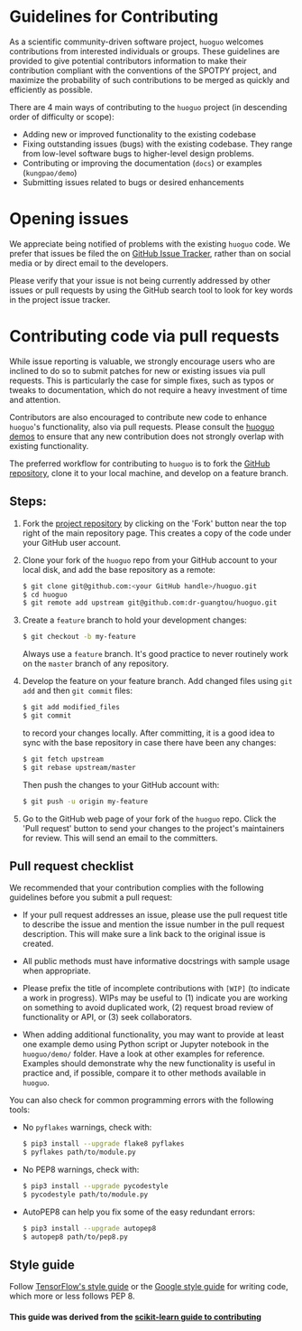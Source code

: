 # Guidelines for Contributing

As a scientific community-driven software project, `huoguo` welcomes contributions from interested individuals or groups. These guidelines are provided to give potential contributors information to make their contribution compliant with the conventions of the SPOTPY project, and maximize the probability of such contributions to be merged as quickly and efficiently as possible.

There are 4 main ways of contributing to the `huoguo` project (in descending order of difficulty or scope):

* Adding new or improved functionality to the existing codebase
* Fixing outstanding issues (bugs) with the existing codebase. They range from low-level software bugs to higher-level design problems.
* Contributing or improving the documentation (`docs`) or examples (`kungpao/demo`)
* Submitting issues related to bugs or desired enhancements

# Opening issues

We appreciate being notified of problems with the existing `huoguo` code. We prefer that issues be filed the on [GitHub Issue Tracker](https://github.com/dr-guangtou/huoguo/issues), rather than on social media or by direct email to the developers.

Please verify that your issue is not being currently addressed by other issues or pull requests by using the GitHub search tool to look for key words in the project issue tracker.

# Contributing code via pull requests

While issue reporting is valuable, we strongly encourage users who are inclined to do so to submit patches for new or existing issues via pull requests. This is particularly the case for simple fixes, such as typos or tweaks to documentation, which do not require a heavy investment of time and attention.

Contributors are also encouraged to contribute new code to enhance `huoguo`'s functionality, also via pull requests. Please consult the [huoguo demos](https://github.com/dr-guangtou/huoguo/tree/master/demo) to ensure that any new contribution does not strongly overlap with existing functionality.

The preferred workflow for contributing to `huoguo` is to fork the [GitHub repository](https://github.com/dr-guangtou/huoguo), clone it to your local machine, and develop on a feature branch.

## Steps:

1. Fork the [project repository](https://github.com/dr-guangtou/huoguo) by clicking on the 'Fork' button near the top right of the main repository page. This creates a copy of the code under your GitHub user account.

2. Clone your fork of the `huoguo` repo from your GitHub account to your local disk, and add the base repository as a remote:

   ```bash
   $ git clone git@github.com:<your GitHub handle>/huoguo.git
   $ cd huoguo
   $ git remote add upstream git@github.com:dr-guangtou/huoguo.git
   ```

3. Create a ``feature`` branch to hold your development changes:

   ```bash
   $ git checkout -b my-feature
   ```

   Always use a ``feature`` branch. It's good practice to never routinely work on the ``master`` branch of any repository.


4. Develop the feature on your feature branch. Add changed files using ``git add`` and then ``git commit`` files:

   ```bash
   $ git add modified_files
   $ git commit
   ```

   to record your changes locally.
   After committing, it is a good idea to sync with the base repository in case there have been any changes:
   ```bash
   $ git fetch upstream
   $ git rebase upstream/master
   ```

   Then push the changes to your GitHub account with:

   ```bash
   $ git push -u origin my-feature
   ```

5. Go to the GitHub web page of your fork of the `huoguo` repo. Click the 'Pull request' button to send your changes to the project's maintainers for review. This will send an email to the committers.

## Pull request checklist

We recommended that your contribution complies with the following guidelines before you submit a pull request:

*  If your pull request addresses an issue, please use the pull request title to describe the issue and mention the issue number in the pull request description. This will make sure a link back to the original issue is created.

*  All public methods must have informative docstrings with sample usage when appropriate.

*  Please prefix the title of incomplete contributions with `[WIP]` (to indicate a work in progress). WIPs may be useful to (1) indicate you are working on something to avoid duplicated work, (2) request broad review of functionality or API, or (3) seek collaborators.

*  When adding additional functionality, you may want to provide at least one example demo using Python script or Jupyter notebook in the ``huoguo/demo/`` folder. Have a look at other examples for reference. Examples should demonstrate why the new functionality is useful in practice and, if possible, compare it to other methods available in `huoguo`.

You can also check for common programming errors with the following
tools:

<!--
* Code with good test **coverage** (at least 80%), check with:

  ```bash
  $ pip3 install --upgrade pytest pytest-cov coverage
  $ pytest --cov=huoguo huoguo/tests/tests_for_package.py
  ```
-->

* No `pyflakes` warnings, check with:

  ```bash
  $ pip3 install --upgrade flake8 pyflakes
  $ pyflakes path/to/module.py
  ```

* No PEP8 warnings, check with:

  ```bash
  $ pip3 install --upgrade pycodestyle
  $ pycodestyle path/to/module.py
  ```

* AutoPEP8 can help you fix some of the easy redundant errors:

  ```bash
  $ pip3 install --upgrade autopep8
  $ autopep8 path/to/pep8.py
  ```

## Style guide

Follow [TensorFlow's style guide](https://www.tensorflow.org/versions/master/how_tos/style_guide.html) or the [Google style guide](https://google.github.io/styleguide/pyguide.html) for writing code, which more or less follows PEP 8.

#### This guide was derived from the [scikit-learn guide to contributing](https://github.com/scikit-learn/scikit-learn/blob/master/CONTRIBUTING.md)
